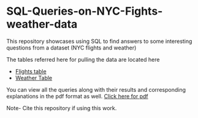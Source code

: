 # SQL-Queries-on-NYC-Fights-weather-data
This repository showcases using SQL to find answers to some interesting questions from a dataset (NYC flights and weather)

The tables referred here for pulling the data are located here
- [Flights table](https://sqlshare.uw.edu/detail/rodriglr/flights.csv)
- [Weather Table](https://sqlshare.uw.edu/detail/rodriglr/weather.csv)

You can view all the queries along with their results and corresponding explanations in the pdf format as well. [Click here for pdf](https://github.com/thakremanas/SQL-Queries-on-NYC-Fights-weather-data)

Note- Cite this repository if using this work.
